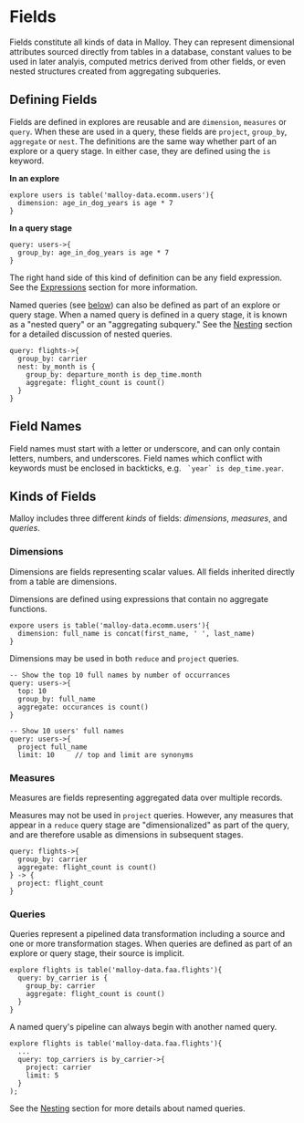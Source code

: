 # Fields

Fields constitute all kinds of data in Malloy. They
can represent dimensional attributes sourced directly from
tables in a database, constant values to be used in later analyis, computed metrics derived from other fields, or even nested structures created from aggregating subqueries.

## Defining Fields

Fields are defined in explores are reusable and are `dimension`, `measures` or `query`.  When these are used in a query, these fields are `project`, `group_by`, `aggregate` or `nest`.   The definitions are the same way whether part of an
explore or a query stage. In either case, they are defined using the `is` keyword.

**In an explore**

```malloy
explore users is table('malloy-data.ecomm.users'){
  dimension: age_in_dog_years is age * 7
}
```

**In a query stage**

```malloy
query: users->{
  group_by: age_in_dog_years is age * 7
}
```

The right hand side of this kind of definition can be any
field expression. See the [Expressions](expressions.md)
section for more information.

Named queries (see [below](#queries)) can also be defined as
part of an explore or query stage. When a named query is defined in a query stage, it is known as a "nested query" or an "aggregating
subquery." See the [Nesting](nesting.md) section for a
detailed discussion of nested queries.

```malloy
query: flights->{
  group_by: carrier
  nest: by_month is {
    group_by: departure_month is dep_time.month
    aggregate: flight_count is count()
  }
}
```

## Field Names

Field names must start with a letter or underscore, and can only contain letters, numbers, and underscores. Field names which conflict with keywords must be enclosed in backticks, e.g. `` `year` is dep_time.year``.

## Kinds of Fields

Malloy includes three different _kinds_ of fields: _dimensions_, _measures_, and _queries_.

### Dimensions

Dimensions are fields representing scalar values. All fields
inherited directly from a table are dimensions.

Dimensions are defined using expressions that contain no
aggregate functions.

```malloy
expore users is table('malloy-data.ecomm.users'){
  dimension: full_name is concat(first_name, ' ', last_name)
}
```

Dimensions may be used in both `reduce` and `project`
queries.

```malloy
-- Show the top 10 full names by number of occurrances
query: users->{
  top: 10
  group_by: full_name
  aggregate: occurances is count()
}

-- Show 10 users' full names
query: users->{
  project full_name
  limit: 10     // top and limit are synonyms
```

### Measures

Measures are fields representing aggregated data over
multiple records.

Measures may not be used in `project` queries. However, any measures that appear in a `reduce` query stage are "dimensionalized" as part of the query, and are therefore usable as dimensions in subsequent stages.

```malloy
query: flights->{
  group_by: carrier
  aggregate: flight_count is count()
} -> {
  project: flight_count
}
```

### Queries

Queries represent a pipelined data transformation including a source and one or more transformation stages. When queries are defined as part of an explore or query stage,
their source is implicit.

```malloy
explore flights is table('malloy-data.faa.flights'){
  query: by_carrier is {
    group_by: carrier
    aggregate: flight_count is count()
  }
}
```

A named query's pipeline can always begin with another named query.

```malloy
explore flights is table('malloy-data.faa.flights'){
  ...
  query: top_carriers is by_carrier->{
    project: carrier
    limit: 5
  }
);
```

<!-- TODO this does not seem to work in a query stage, but it does work in an explore or model -->

See the [Nesting](nesting.md) section for more details about named queries.